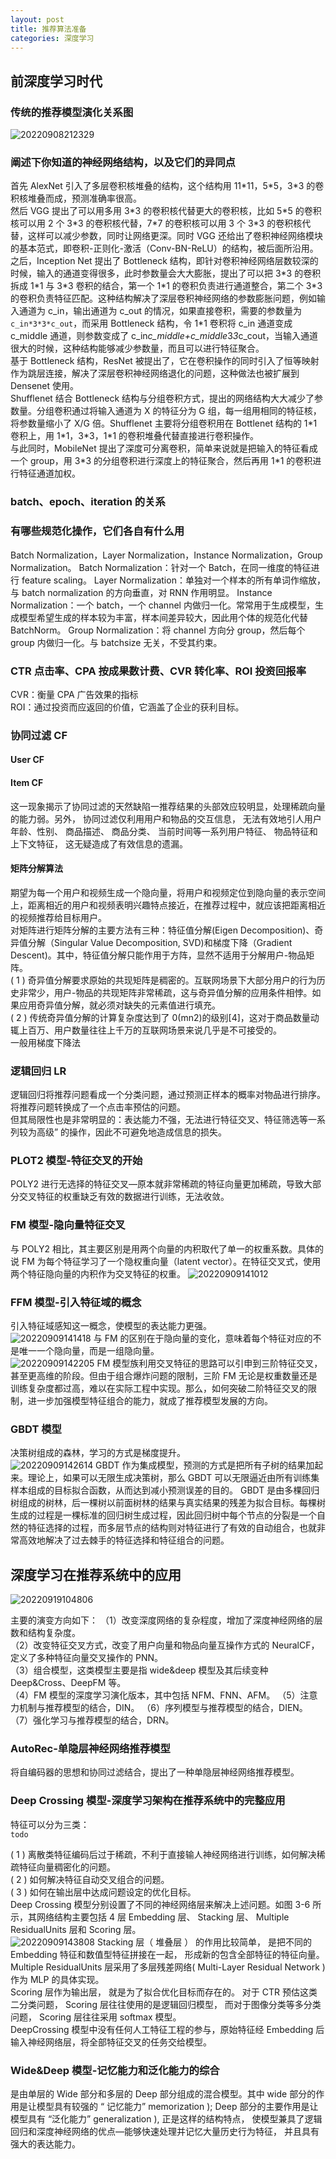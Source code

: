 ```yaml
---
layout: post
title: 推荐算法准备
categories: 深度学习
---
```


## 前深度学习时代

### 传统的推荐模型演化关系图

![20220908212329](https://cdn.jsdelivr.net/gh/kexve/img@main/image_blog20220908212329.png)

### 阐述下你知道的神经网络结构，以及它们的异同点

首先 AlexNet 引入了多层卷积核堆叠的结构，这个结构用 11\*11，5\*5，3\*3 的卷积核堆叠而成，预测准确率很高。  
然后 VGG 提出了可以用多用 3\*3 的卷积核代替更大的卷积核，比如 5\*5 的卷积核可以用 2 个 3\*3 的卷积核代替，7\*7 的卷积核可以用 3 个 3\*3 的卷积核代替，这样可以减少参数，同时让网络更深。同时 VGG 还给出了卷积神经网络模块的基本范式，即卷积-正则化-激活（Conv-BN-ReLU）的结构，被后面所沿用。  
之后，Inception Net 提出了 Bottleneck 结构，即针对卷积神经网络层数较深的时候，输入的通道变得很多，此时参数量会大大膨胀，提出了可以把 3\*3 的卷积拆成 1\*1 与 3\*3 卷积的结合，第一个 1\*1 的卷积负责进行通道整合，第二个 3\*3 的卷积负责特征匹配。这种结构解决了深层卷积神经网络的参数膨胀问题，例如输入通道为 c_in，输出通道为 c_out 的情况，如果直接卷积，需要的参数量为`c_in*3*3*c_out`，而采用 Bottleneck 结构，令 1\*1 卷积将 c_in 通道变成 c_middle 通道，则参数变成了 c_in*c_middle+c_middle*3*3*c_cout，当输入通道很大的时候，这种结构能够减少参数量，而且可以进行特征聚合。  
基于 Bottleneck 结构，ResNet 被提出了，它在卷积操作的同时引入了恒等映射作为跳层连接，解决了深层卷积神经网络退化的问题，这种做法也被扩展到 Densenet 使用。  
Shufflenet 结合 Bottleneck 结构与分组卷积方式，提出的网络结构大大减少了参数量。分组卷积通过将输入通道为 X 的特征分为 G 组，每一组用相同的特征核，将参数量缩小了 X/G 倍。Shufflenet 主要将分组卷积用在 Bottlenet 结构的 1\*1 卷积上，用 1\*1，3\*3，1\*1 的卷积堆叠代替直接进行卷积操作。  
与此同时，MobileNet 提出了深度可分离卷积，简单来说就是把输入的特征看成一个 group，用 3\*3 的分组卷积进行深度上的特征聚合，然后再用 1\*1 的卷积进行特征通道加权。

### batch、epoch、iteration 的关系

### 有哪些规范化操作，它们各自有什么用

Batch Normalization，Layer Normalization，Instance Normalization，Group Normalization。
Batch Normalization：针对一个 Batch，在同一维度的特征进行 feature scaling。
Layer Normalization：单独对一个样本的所有单词作缩放，与 batch normalization 的方向垂直，对 RNN 作用明显。
Instance Normalization：一个 batch，一个 channel 内做归一化。常常用于生成模型，生成模型希望生成的样本较为丰富，样本间差异较大，因此用个体的规范化代替 BatchNorm。
Group Normalization：将 channel 方向分 group，然后每个 group 内做归一化。与 batchsize 无关，不受其约束。

### CTR 点击率、CPA 按成果数计费、CVR 转化率、ROI 投资回报率

CVR：衡量 CPA 广告效果的指标  
ROI：通过投资而应返回的价值，它涵盖了企业的获利目标。

### 协同过滤 CF

#### User CF

#### Item CF

这一现象揭示了协同过滤的天然缺陷一推荐结果的头部效应较明显，处理稀疏向量的能力弱。另外， 协同过滤仅利用用户和物品的交互信息， 无法有效地引人用户年龄、性别、 商品描述、 商品分类、 当前时间等一系列用户特征、 物品特征和上下文特征， 这无疑造成了有效信息的遗漏。

#### 矩阵分解算法

期望为每一个用户和视频生成一个隐向量，将用户和视频定位到隐向量的表示空间上，距离相近的用户和视频表明兴趣特点接近，在推荐过程中，就应该把距离相近的视频推荐给目标用户。  
对矩阵进行矩阵分解的主要方法有三种：特征值分解(Eigen Decomposition)、奇异值分解（Singular Value Decomposition, SVD)和梯度下降（Gradient Descent)。其中，特征值分解只能作用于方阵，显然不适用于分解用户-物品矩阵。  
( 1 ) 奇异值分解要求原始的共现矩阵是稠密的。互联网场景下大部分用户的行为历史非常少，用户-物品的共现矩阵非常稀疏，这与奇异值分解的应用条件相悖。如果应用奇异值分解，就必须对缺失的元素值进行填充。  
( 2 ) 传统奇异值分解的计算复杂度达到了 0(mn2)的级别[4]，这对于商品数量动辄上百万、用户数量往往上千万的互联网场景来说几乎是不可接受的。  
一般用梯度下降法

### 逻辑回归 LR

逻辑回归将推荐问题看成一个分类问题，通过预测正样本的概率对物品进行排序。将推荐问题转换成了一个点击率预估的问题。  
但其局限性也是非常明显的：表达能力不强，无法进行特征交叉、特征筛选等一系列较为高级” 的操作，因此不可避免地造成信息的损失。

### PLOT2 模型-特征交叉的开始

POLY2 进行无选择的特征交叉—原本就非常稀疏的特征向量更加稀疏，导致大部分交叉特征的权重缺乏有效的数据进行训练，无法收敛。

### FM 模型-隐向量特征交叉

与 POLY2 相比，其主要区别是用两个向量的内积取代了单一的权重系数。具体的说 FM 为每个特征学习了一个隐权重向量（latent vector）。在特征交叉式，使用两个特征隐向量的内积作为交叉特征的权重。
![20220909141012](https://cdn.jsdelivr.net/gh/kexve/img@main/image_blog20220909141012.png)

### FFM 模型-引入特征域的概念

引入特征域感知这一概念，使模型的表达能力更强。  
![20220909141418](https://cdn.jsdelivr.net/gh/kexve/img@main/image_blog20220909141418.png)
与 FM 的区别在于隐向量的变化，意味着每个特征对应的不是唯一一个隐向量，而是一组隐向量。  
![20220909142205](https://cdn.jsdelivr.net/gh/kexve/img@main/image_blog20220909142205.png)
FM 模型族利用交叉特征的思路可以引申到三阶特征交叉，甚至更高维的阶段。但由于组合爆炸问题的限制，三阶 FM 无论是权重数量还是训练复杂度都过高，难以在实际工程中实现。那么，如何突破二阶特征交叉的限制，进一步加强模型特征组合的能力，就成了推荐模型发展的方向。

### GBDT 模型

决策树组成的森林，学习的方式是梯度提升。  
![20220909142614](https://cdn.jsdelivr.net/gh/kexve/img@main/image_blog20220909142614.png)
GBDT 作为集成模型，预测的方式是把所有子树的结果加起来。理论上，如果可以无限生成决策树，那么 GBDT 可以无限逼近由所有训练集样本组成的目标拟合函数，从而达到减小预测误差的目的。
GBDT 是由多棵回归树组成的树林，后一棵树以前面树林的结果与真实结果的残差为拟合目标。每棵树生成的过程是一棵标准的回归树生成过程，因此回归树中每个节点的分裂是一个自然的特征选择的过程，而多层节点的结构则对特征进行了有效的自动组合，也就非常高效地解决了过去棘手的特征选择和特征组合的问题。

## 深度学习在推荐系统中的应用

![20220919104806](https://cdn.jsdelivr.net/gh/kexve/img@main/image_blog20220919104806.png)

主要的演变方向如下：
（1）改变深度网络的复杂程度，增加了深度神经网络的层数和结构复杂度。  
（2）改变特征交叉方式，改变了用户向量和物品向量互操作方式的 NeuralCF，定义了多种特征向量交叉操作的 PNN。  
（3）组合模型，这类模型主要是指 wide&deep 模型及其后续变种 Deep&Cross、DeepFM 等。  
（4）FM 模型的深度学习演化版本，其中包括 NFM、FNN、AFM。
（5）注意力机制与推荐模型的结合，DIN。
（6）序列模型与推荐模型的结合，DIEN。
（7）强化学习与推荐模型的结合，DRN。

### AutoRec-单隐层神经网络推荐模型

将自编码器的思想和协同过滤结合，提出了一种单隐层神经网络推荐模型。

### Deep Crossing 模型-深度学习架构在推荐系统中的完整应用

特征可以分为三类：  
`todo`

( 1 ) 离散类特征编码后过于稀疏，不利于直接输人神经网络进行训练，如何解决稀疏特征向量稠密化的问题。  
( 2 ) 如何解决特征自动交叉组合的问题。  
( 3 ) 如何在输出层中达成问题设定的优化目标。  
Deep Crossing 模型分别设置了不同的神经网络层来解决上述问题。如图 3-6 所示，其网络结构主要包括 4 层 Embedding 层、 Stacking 层、 Multiple ResidualUnits 层和 Scoring 层。  
![20220909143808](https://cdn.jsdelivr.net/gh/kexve/img@main/image_blog20220909143808.png)
Stacking 层（ 堆叠层 ） 的作用比较简单， 是把不同的 Embedding 特征和数值型特征拼接在一起， 形成新的包含全部特征的特征向量。  
Multiple ResidualUnits 层采用了多层残差网络( Multi-Layer Residual Network ) 作为 MLP 的具体实现。  
Scoring 层作为输出层， 就是为了拟合优化目标而存在的。 对于 CTR 预估这类二分类问题， Scoring 层往往使用的是逻辑回归模型， 而对于图像分类等多分类问题， Scoring 层往往采用 softmax 模型。  
DeepCrossing 模型中没有任何人工特征工程的参与，原始特征经 Embedding 后输入神经网络层，将全部特征交叉的任务交给模型。

### Wide&Deep 模型-记忆能力和泛化能力的综合

是由单层的 Wide 部分和多层的 Deep 部分组成的混合模型。其中 wide 部分的作用是让模型具有较强的 “ 记忆能力” memorization ); Deep 部分的主要作用是让模型具有 “泛化能力” generalization ), 正是这样的结构特点， 使模型兼具了逻辑回归和深度神经网络的优点—能够快速处理并记忆大量历史行为特征， 并且具有强大的表达能力。
